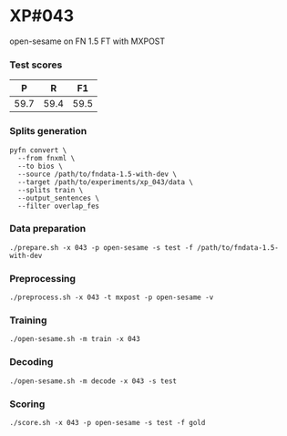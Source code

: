 # XP\#043

open-sesame on FN 1.5 FT with MXPOST

### Test scores
| P | R | F1 |
| --- | --- | --- |
| 59.7 | 59.4 | 59.5 |


### Splits generation
```
pyfn convert \
  --from fnxml \
  --to bios \
  --source /path/to/fndata-1.5-with-dev \
  --target /path/to/experiments/xp_043/data \
  --splits train \
  --output_sentences \
  --filter overlap_fes
```

### Data preparation
```
./prepare.sh -x 043 -p open-sesame -s test -f /path/to/fndata-1.5-with-dev
```

### Preprocessing
```
./preprocess.sh -x 043 -t mxpost -p open-sesame -v
```

### Training
```
./open-sesame.sh -m train -x 043
```

### Decoding
```
./open-sesame.sh -m decode -x 043 -s test
```

### Scoring
```
./score.sh -x 043 -p open-sesame -s test -f gold
```
